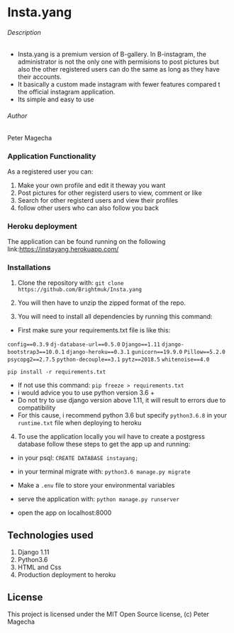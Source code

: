 # Insta.yang
###### Description
* Insta.yang is a premium version of B-gallery. In B-instagram, the administrator is not the only one with permisions to post pictures but also the other registered users can do the same as long as they have their accounts.
* It basically a custom made instagram with fewer features compared t the official instagram application.
* Its simple and easy to use 
###### Author
Peter Magecha

### Application Functionality
As a registered user you can:

1. Make your own profile and edit it theway you want 
2. Post pictures for other registerd users to view, comment or like
3. Search for other registerd users and view their profiles
4. follow other users who can also follow you back

### Heroku deployment
The application can be found running on the following link:https://instayang.herokuapp.com/

### Installations

1. Clone the repository with:
`git clone https://github.com/Brightmuk/Insta.yang`
2. You will then have to unzip the zipped format of the repo.

3. You will need to install all dependencies by running this command:
* First make sure your requirements.txt file is like this:

`config==0.3.9`
`dj-database-url==0.5.0`
`Django==1.11`
`django-bootstrap3==10.0.1`
`django-heroku==0.3.1`
`gunicorn==19.9.0`
`Pillow==5.2.0`
`psycopg2==2.7.5`
`python-decouple==3.1`
`pytz==2018.5`
`whitenoise==4.0`

`pip install -r requirements.txt`

* If not use this command:
`pip freeze > requirements.txt`
* i would advice you to use python version 3.6 +
* Do not try to use django version above 1.11, it will result to errors due to compatibility
* For this cause, i recommend python 3.6 but specify `python3.6.8` in your `runtime.txt` file when deploying to heroku

4. To use the application locally you wil have to create a postgress database
follow these steps to get the app up and running:
* in your psql:
`CREATE DATABASE instayang;`
* in your terminal migrate with:
`python3.6 manage.py migrate`
* Make a `.env` file to store your environmental variables

* serve the application with:
`python manage.py runserver`
* open the app on localhost:8000

## Technologies used
1. Django 1.11
2. Python3.6
3. HTML and Css
4. Production deployment to heroku
## License
This project is licensed under the MIT Open Source license, (c) Peter Magecha